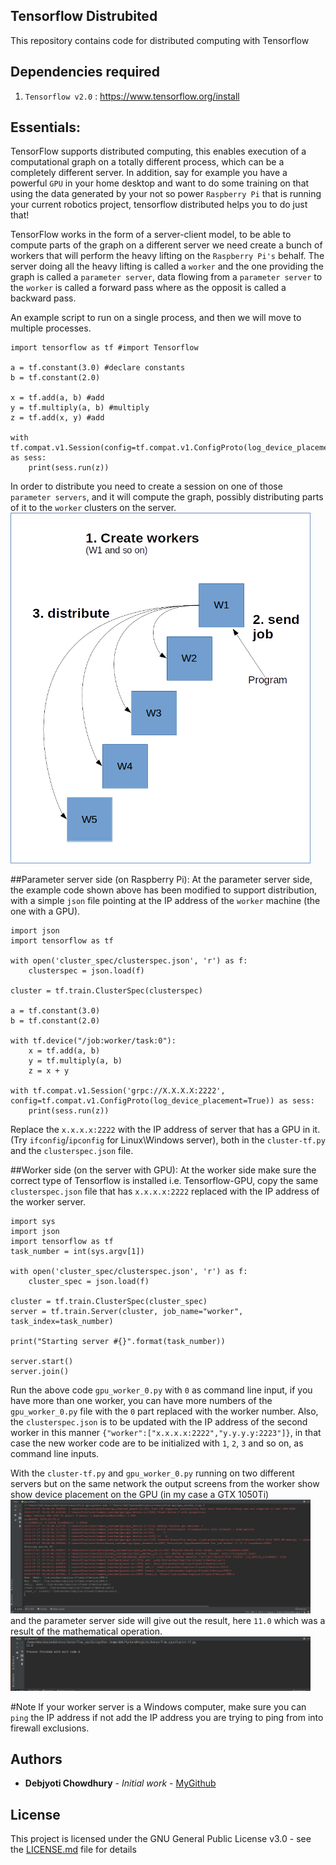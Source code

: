 ## Tensorflow Distrubited 
This repository contains code for distributed computing with Tensorflow 
 

## Dependencies required 
  1. `Tensorflow v2.0` : https://www.tensorflow.org/install


## Essentials:
TensorFlow supports distributed computing, this enables execution of a computational graph on a totally different process, which can be a completely different server. In addition, say for example you have a powerful `GPU` in your home desktop and want to do some training on that using the data generated by your not so power `Raspberry Pi` that is running your current robotics project, tensorflow distributed helps you to do just that! 

TensorFlow works in the form of a server-client model, to be able to compute parts of the graph on a different server we need create a bunch of workers that will perform the heavy lifting on the `Raspberry Pi's` behalf. The server doing all the heavy lifting is called a `worker` and the one providing the graph is called a `parameter server`, data flowing from a `parameter server` to the `worker` is called a forward pass where as the opposit is called a backward pass.

An example script to run on a single process, and then we will move to multiple processes.

```
import tensorflow as tf #import Tensorflow

a = tf.constant(3.0) #declare constants
b = tf.constant(2.0)

x = tf.add(a, b) #add
y = tf.multiply(a, b) #multiply
z = tf.add(x, y) #add

with tf.compat.v1.Session(config=tf.compat.v1.ConfigProto(log_device_placement=True)) as sess:
    print(sess.run(z))

```
In order to distribute you need to create a session on one of those `parameter servers`, and it will compute the graph, possibly distributing parts of it to the `worker` clusters on the server.
<img src="https://github.com/debjyotiC/Tensorflow-distributed/blob/master/images/server-clinet-model.png" width="480">

##Parameter server side (on Raspberry Pi):
At the parameter server side, the example code shown above has been modified to support distribution, with a simple `json` file pointing at the IP address of the `worker` machine (the one with a GPU).

```
import json
import tensorflow as tf

with open('cluster_spec/clusterspec.json', 'r') as f:
    clusterspec = json.load(f)

cluster = tf.train.ClusterSpec(clusterspec)

a = tf.constant(3.0)
b = tf.constant(2.0)

with tf.device("/job:worker/task:0"):
    x = tf.add(a, b)
    y = tf.multiply(a, b)
    z = x + y

with tf.compat.v1.Session('grpc://X.X.X.X:2222', config=tf.compat.v1.ConfigProto(log_device_placement=True)) as sess:
    print(sess.run(z))

```
Replace the `x.x.x.x:2222` with the IP address of server that has a GPU in it. (Try `ifconfig`/`ipconfig` for Linux\Windows server), both in the `cluster-tf.py` and the `clusterspec.json` file.

##Worker side (on the server with GPU):
At the worker side make sure the correct type of Tensorflow is installed i.e. Tensorflow-GPU, copy the same `clusterspec.json` file that has `x.x.x.x:2222` replaced with the IP address of the worker server.   

```
import sys
import json
import tensorflow as tf
task_number = int(sys.argv[1])

with open('cluster_spec/clusterspec.json', 'r') as f:
    cluster_spec = json.load(f)

cluster = tf.train.ClusterSpec(cluster_spec)
server = tf.train.Server(cluster, job_name="worker", task_index=task_number)

print("Starting server #{}".format(task_number))

server.start()
server.join()

```
Run the above code `gpu_worker_0.py` with `0` as command line input, if you have more than one worker, you can have more numbers of the `gpu_worker_0.py` file with the `0` part replaced with the worker number. Also, the `clusterspec.json` is to be updated with the IP address of the second worker in this manner `{"worker":["x.x.x.x:2222","y.y.y.y:2223"]}`, in that case the new worker code are to be initialized with `1`, `2`, `3` and so on, as command line inputs.


With the `cluster-tf.py` and `gpu_worker_0.py` running on two different servers but on the same network the output screens from the worker show show device placement on the GPU (in my case a GTX 1050Ti) 
<img src="https://github.com/debjyotiC/Tensorflow-distributed/blob/master/images/worker-side.png" width="480"> and the parameter server side will give out the result, here `11.0` which was a result of the mathematical operation. <img src="https://github.com/debjyotiC/Tensorflow-distributed/blob/master/images/ps-side.png" width="480">

#Note
If your worker server is a Windows computer, make sure you can `ping` the IP address if not add the IP address you are trying to ping from into firewall exclusions.   


## Authors
* **Debjyoti Chowdhury** - *Initial work* - [MyGithub](https://github.com/debjyotiC)

## License
This project is licensed under the GNU General Public License v3.0 - see the [LICENSE.md](LICENSE.md) file for details